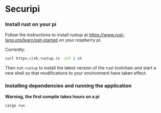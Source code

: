 # Securipi

### Install rust on your pi

Follow the instructions to install rustup at https://www.rust-lang.org/learn/get-started _on your raspberry pi_.

Currently:
```sh
curl https://sh.rustup.rs -sSf | sh
```

Then run `rustup` to install the latest version of the rust toolchain and start a new shell so that modifications to your environment have taken effect.

### Installing dependencies and running the application

**Warning, the first compile takes hours on a pi**

```sh
cargo run
```
